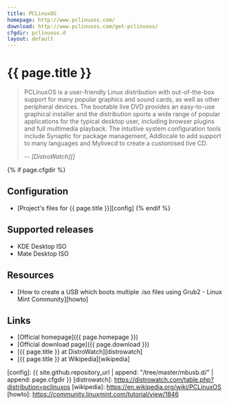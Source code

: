 ```yaml
---
title: PCLinuxOS
homepage: http://www.pclinuxos.com/
download: http://www.pclinuxos.com/get-pclinuxos/
cfgdir: pclinuxos.d
layout: default
---
```


# {{ page.title }}

> PCLinuxOS is a user-friendly Linux distribution with out-of-the-box support
> for many popular graphics and sound cards, as well as other peripheral
> devices. The bootable live DVD provides an easy-to-use graphical installer and
> the distribution sports a wide range of popular applications for the typical
> desktop user, including browser plugins and full multimedia playback. The
> intuitive system configuration tools include Synaptic for package management,
> Addlocale to add support to many languages and Mylivecd to create a customised
> live CD.
>
> -- <cite markdown="1">[DistroWatch][]</cite>


{% if page.cfgdir %}
## Configuration

- [Project's files for {{ page.title }}][config]
{% endif %}


## Supported releases

- KDE Desktop ISO
- Mate Desktop ISO


## Resources

- [How to create a USB which boots multiple .iso files using Grub2 - Linux Mint Community][howto]


## Links

- [Official homepage]({{ page.homepage }})
- [Official download page]({{ page.download }})
- [{{ page.title }} at DistroWatch][distrowatch]
- [{{ page.title }} at Wikipedia][wikipedia]


[config]: {{ site.github.repository_url | append: "/tree/master/mbusb.d/" | append: page.cfgdir }}
[distrowatch]: https://distrowatch.com/table.php?distribution=pclinuxos
[wikipedia]: https://en.wikipedia.org/wiki/PCLinuxOS
[howto]: https://community.linuxmint.com/tutorial/view/1846
